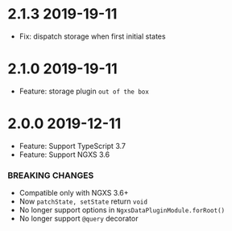 # 2.1.3 2019-19-11

-   Fix: dispatch storage when first initial states

# 2.1.0 2019-19-11

-   Feature: storage plugin `out of the box`

# 2.0.0 2019-12-11

-   Feature: Support TypeScript 3.7
-   Feature: Support NGXS 3.6

### BREAKING CHANGES

-   Compatible only with NGXS 3.6+
-   Now `patchState, setState` return `void`
-   No longer support options in `NgxsDataPluginModule.forRoot()`
-   No longer support `@query` decorator

